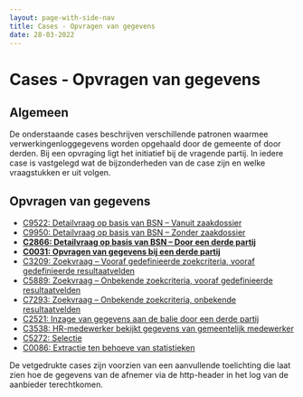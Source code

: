 ```yaml
---
layout: page-with-side-nav
title: Cases - Opvragen van gegevens
date: 28-03-2022
---
```


# Cases - Opvragen van gegevens

## Algemeen
De onderstaande cases beschrijven verschillende patronen waarmee verwerkingenloggegevens worden opgehaald door de gemeente of door derden. Bij een opvraging ligt het initiatief bij de vragende partij. In iedere case is vastgelegd wat de bijzonderheden van de case zijn en welke vraagstukken er uit volgen. 

## Opvragen van gegevens
- [C9522: Detailvraag op basis van BSN – Vanuit zaakdossier](./../artefacten/9522.md)
- [C9950: Detailvraag op basis van BSN – Zonder zaakdossier](./../artefacten/9950.md)
- **[C2866: Detailvraag op basis van BSN – Door een derde partij](./../artefacten/2866.md)**
- **[C0031: Opvragen van gegevens bij een derde partij](../artefacten/0031.md)**
- [C3209: Zoekvraag – Vooraf gedefinieerde zoekcriteria, vooraf gedefinieerde resultaatvelden](./../artefacten/3209.md)
- [C5889: Zoekvraag – Onbekende zoekcriteria, vooraf gedefinieerde resultaatvelden](./../artefacten/5889.md)
- [C7293: Zoekvraag – Onbekende zoekcriteria, onbekende resultaatvelden](./../artefacten/7293.md)
- [C2521: Inzage van gegevens aan de balie door een derde partij](./../artefacten/2521.md)
- [C3538: HR-medewerker bekijkt gegevens van gemeentelijk medewerker](./../artefacten/3538.md)
- [C5272: Selectie](./../artefacten/5272.md)
- [C0086: Extractie ten behoeve van statistieken](./../artefacten/0086.md)

De vetgedrukte cases zijn voorzien van een aanvullende toelichting die laat zien hoe de gegevens van de afnemer via de http-header in het log van de aanbieder terechtkomen.
